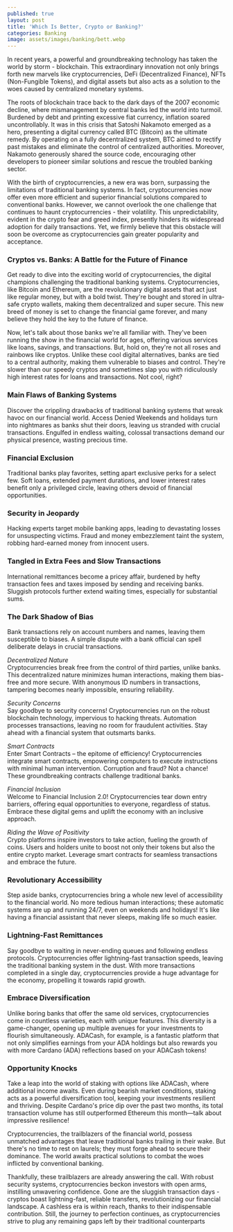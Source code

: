 ```yaml
---
published: true
layout: post
title: 'Which Is Better, Crypto or Banking?'
categories: Banking
image: assets/images/banking/bett.webp
---
```

In recent years, a powerful and groundbreaking technology has taken the world by storm - blockchain. This extraordinary innovation not only brings forth new marvels like cryptocurrencies, DeFi (Decentralized Finance), NFTs (Non-Fungible Tokens), and digital assets but also acts as a solution to the woes caused by centralized monetary systems.

The roots of blockchain trace back to the dark days of the 2007 economic decline, where mismanagement by central banks led the world into turmoil. Burdened by debt and printing excessive fiat currency, inflation soared uncontrollably. It was in this crisis that Satoshi Nakamoto emerged as a hero, presenting a digital currency called BTC (Bitcoin) as the ultimate remedy. By operating on a fully decentralized system, BTC aimed to rectify past mistakes and eliminate the control of centralized authorities. Moreover, Nakamoto generously shared the source code, encouraging other developers to pioneer similar solutions and rescue the troubled banking sector.

With the birth of cryptocurrencies, a new era was born, surpassing the limitations of traditional banking systems. In fact, cryptocurrencies now offer even more efficient and superior financial solutions compared to conventional banks. However, we cannot overlook the one challenge that continues to haunt cryptocurrencies - their volatility. This unpredictability, evident in the crypto fear and greed index, presently hinders its widespread adoption for daily transactions. Yet, we firmly believe that this obstacle will soon be overcome as cryptocurrencies gain greater popularity and acceptance.

### Cryptos vs. Banks: A Battle for the Future of Finance

Get ready to dive into the exciting world of cryptocurrencies, the digital champions challenging the traditional banking systems. Cryptocurrencies, like Bitcoin and Ethereum, are the revolutionary digital assets that act just like regular money, but with a bold twist. They're bought and stored in ultra-safe crypto wallets, making them decentralized and super secure. This new breed of money is set to change the financial game forever, and many believe they hold the key to the future of finance.

Now, let's talk about those banks we're all familiar with. They've been running the show in the financial world for ages, offering various services like loans, savings, and transactions. But, hold on, they're not all roses and rainbows like cryptos. Unlike these cool digital alternatives, banks are tied to a central authority, making them vulnerable to biases and control. They're slower than our speedy cryptos and sometimes slap you with ridiculously high interest rates for loans and transactions. Not cool, right?

### Main Flaws of Banking Systems

Discover the crippling drawbacks of traditional banking systems that wreak havoc on our financial world.
Access Denied
Weekends and holidays turn into nightmares as banks shut their doors, leaving us stranded with crucial transactions. Engulfed in endless waiting, colossal transactions demand our physical presence, wasting precious time.

### Financial Exclusion

Traditional banks play favorites, setting apart exclusive perks for a select few. Soft loans, extended payment durations, and lower interest rates benefit only a privileged circle, leaving others devoid of financial opportunities.

### Security in Jeopardy

Hacking experts target mobile banking apps, leading to devastating losses for unsuspecting victims. Fraud and money embezzlement taint the system, robbing hard-earned money from innocent users.

### Tangled in Extra Fees and Slow Transactions

International remittances become a pricey affair, burdened by hefty transaction fees and taxes imposed by sending and receiving banks. Sluggish protocols further extend waiting times, especially for substantial sums.

### The Dark Shadow of Bias
Bank transactions rely on account numbers and names, leaving them susceptible to biases. A simple dispute with a bank official can spell deliberate delays in crucial transactions.

_Decentralized Nature_  
Cryptocurrencies break free from the control of third parties, unlike banks. This decentralized nature minimizes human interactions, making them bias-free and more secure. With anonymous ID numbers in transactions, tampering becomes nearly impossible, ensuring reliability.

_Security Concerns_  
Say goodbye to security concerns! Cryptocurrencies run on the robust blockchain technology, impervious to hacking threats. Automation processes transactions, leaving no room for fraudulent activities. Stay ahead with a financial system that outsmarts banks.

_Smart Contracts_  
Enter Smart Contracts – the epitome of efficiency! Cryptocurrencies integrate smart contracts, empowering computers to execute instructions with minimal human intervention. Corruption and fraud? Not a chance! These groundbreaking contracts challenge traditional banks.

_Financial Inclusion_  
Welcome to Financial Inclusion 2.0! Cryptocurrencies tear down entry barriers, offering equal opportunities to everyone, regardless of status. Embrace these digital gems and uplift the economy with an inclusive approach.

_Riding the Wave of Positivity_  
Crypto platforms inspire investors to take action, fueling the growth of coins. Users and holders unite to boost not only their tokens but also the entire crypto market. Leverage smart contracts for seamless transactions and embrace the future.

### Revolutionary Accessibility

Step aside banks, cryptocurrencies bring a whole new level of accessibility to the financial world. No more tedious human interactions; these automatic systems are up and running 24/7, even on weekends and holidays! It's like having a financial assistant that never sleeps, making life so much easier.

### Lightning-Fast Remittances

Say goodbye to waiting in never-ending queues and following endless protocols. Cryptocurrencies offer lightning-fast transaction speeds, leaving the traditional banking system in the dust. With more transactions completed in a single day, cryptocurrencies provide a huge advantage for the economy, propelling it towards rapid growth.

### Embrace Diversification
Unlike boring banks that offer the same old services, cryptocurrencies come in countless varieties, each with unique features. This diversity is a game-changer, opening up multiple avenues for your investments to flourish simultaneously. ADACash, for example, is a fantastic platform that not only simplifies earnings from your ADA holdings but also rewards you with more Cardano (ADA) reflections based on your ADACash tokens!

### Opportunity Knocks 

Take a leap into the world of staking with options like ADACash, where additional income awaits. Even during bearish market conditions, staking acts as a powerful diversification tool, keeping your investments resilient and thriving. Despite Cardano's price dip over the past two months, its total transaction volume has still outperformed Ethereum this month—talk about impressive resilience!

Cryptocurrencies, the trailblazers of the financial world, possess unmatched advantages that leave traditional banks trailing in their wake. But there's no time to rest on laurels; they must forge ahead to secure their dominance. The world awaits practical solutions to combat the woes inflicted by conventional banking.

Thankfully, these trailblazers are already answering the call. With robust security systems, cryptocurrencies beckon investors with open arms, instilling unwavering confidence. Gone are the sluggish transaction days - cryptos boast lightning-fast, reliable transfers, revolutionizing our financial landscape. A cashless era is within reach, thanks to their indispensable contribution. Still, the journey to perfection continues, as cryptocurrencies strive to plug any remaining gaps left by their traditional counterparts
